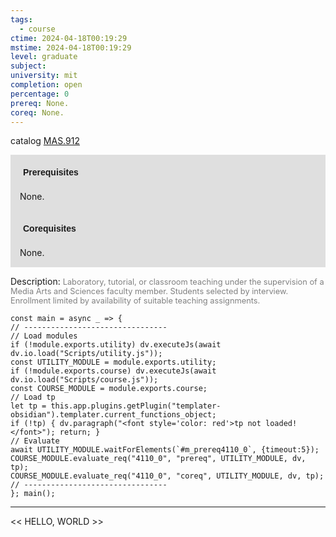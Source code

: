 ```yaml
---
tags:
  - course
ctime: 2024-04-18T00:19:29
mstime: 2024-04-18T00:19:29
level: graduate
subject: 
university: mit
completion: open
percentage: 0
prereq: None.
coreq: None.
---
```


catalog [MAS.912](http://student.mit.edu/catalog/mMASa.html#MAS.912)

<span style="display: block; padding: 15px; background-color: rgb(100, 100, 100, 0.2);"><font id="m_prereq4110_0" style="display: block; font-family: Arial, sans-serif; font-weight: bold; padding: 5px">Prerequisites</font><br><span id="prereq4110_0">None.</span></span>
<span style="display: block; padding: 15px; background-color: rgb(100, 100, 100, 0.2);"><font id="m_coreq4110_0" style="display: block; font-family: Arial, sans-serif; font-weight: bold; padding: 5px">Corequisites</font><br><span id="coreq4110_0">None.</span></span>

<font style="">Description:</font>
<font style="color: grey; font-size: 0.8rem;">Laboratory, tutorial, or classroom teaching under the supervision of a Media Arts and Sciences faculty member.  Students selected by interview. Enrollment limited by availability of suitable teaching assignments.</font>

```dataviewjs
const main = async _ => {
// --------------------------------
// Load modules
if (!module.exports.utility) dv.executeJs(await dv.io.load("Scripts/utility.js"));
const UTILITY_MODULE = module.exports.utility;
if (!module.exports.course) dv.executeJs(await dv.io.load("Scripts/course.js"));
const COURSE_MODULE = module.exports.course;
// Load tp
let tp = this.app.plugins.getPlugin("templater-obsidian").templater.current_functions_object;
if (!tp) { dv.paragraph("<font style='color: red'>tp not loaded!</font>"); return; }
// Evaluate
await UTILITY_MODULE.waitForElements(`#m_prereq4110_0`, {timeout:5});
COURSE_MODULE.evaluate_req("4110_0", "prereq", UTILITY_MODULE, dv, tp);
COURSE_MODULE.evaluate_req("4110_0", "coreq", UTILITY_MODULE, dv, tp);
// --------------------------------
}; main();
```

---

<< HELLO, WORLD >>
